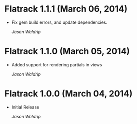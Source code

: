 # Flatrack 1.1.1 (March 06, 2014)

*   Fix gem build errors, and update dependencies.

    *Jason Waldrip*

# Flatrack 1.1.0 (March 05, 2014)

*   Added support for rendering partials in views

    *Jason Waldrip*

# Flatrack 1.0.0 (March 04, 2014)

*   Initial Release

    *Jason Waldrip*
